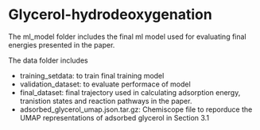 # Glycerol-hydrodeoxygenation 

The ml_model folder includes the final ml model used for evaluating final energies presented in the paper. 


The data folder includes 
  - training_setdata: to train final training model 
  - validation_dataset: to evaluate performace of model 
  - final_dataset: final trajectory used in calculating adsorption energy, tranistion states and reaction pathways in the paper.  
  - adsorbed_glycerol_umap.json.tar.gz: Chemiscope file to reporduce the UMAP representations of adsorbed glycerol in Section 3.1 
